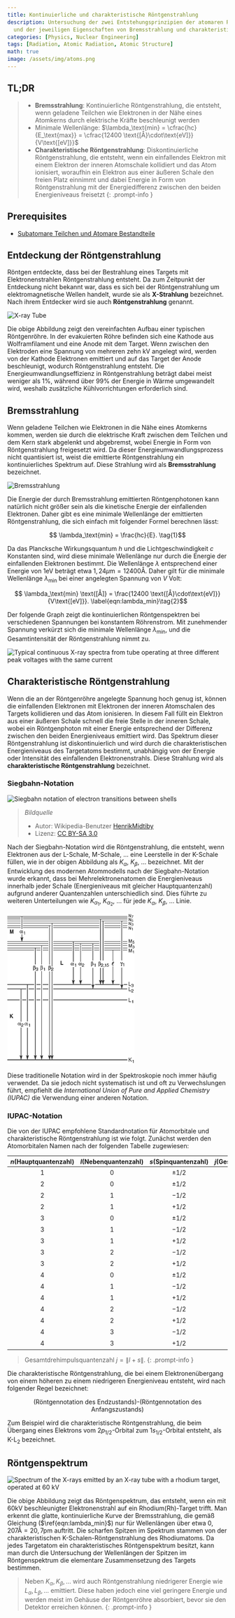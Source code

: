 ```yaml
---
title: Kontinuierliche und charakteristische Röntgenstrahlung
description: Untersuchung der zwei Entstehungsprinzipien der atomaren Röntgenstrahlung
  und der jeweiligen Eigenschaften von Bremsstrahlung und charakteristischer Röntgenstrahlung.
categories: [Physics, Nuclear Engineering]
tags: [Radiation, Atomic Radiation, Atomic Structure]
math: true
image: /assets/img/atoms.png
---
```

## TL;DR
> - **Bremsstrahlung**: Kontinuierliche Röntgenstrahlung, die entsteht, wenn geladene Teilchen wie Elektronen in der Nähe eines Atomkerns durch elektrische Kräfte beschleunigt werden
> - Minimale Wellenlänge: $\lambda_\text{min} = \cfrac{hc}{E_\text{max}} = \cfrac{12400 \text{[Å}\cdot\text{eV]}}{V\text{[eV]}}$
> - **Charakteristische Röntgenstrahlung**: Diskontinuierliche Röntgenstrahlung, die entsteht, wenn ein einfallendes Elektron mit einem Elektron der inneren Atomschale kollidiert und das Atom ionisiert, woraufhin ein Elektron aus einer äußeren Schale den freien Platz einnimmt und dabei Energie in Form von Röntgenstrahlung mit der Energiedifferenz zwischen den beiden Energieniveaus freisetzt
{: .prompt-info }

## Prerequisites
- [Subatomare Teilchen und Atomare Bestandteile](/posts/constituents-of-an-atom/)

## Entdeckung der Röntgenstrahlung
Röntgen entdeckte, dass bei der Bestrahlung eines Targets mit Elektronenstrahlen Röntgenstrahlung entsteht. Da zum Zeitpunkt der Entdeckung nicht bekannt war, dass es sich bei der Röntgenstrahlung um elektromagnetische Wellen handelt, wurde sie als **X-Strahlung** bezeichnet. Nach ihrem Entdecker wird sie auch **Röntgenstrahlung** genannt.

![X-ray Tube](https://upload.wikimedia.org/wikipedia/commons/7/72/WaterCooledXrayTube.svg)

Die obige Abbildung zeigt den vereinfachten Aufbau einer typischen Röntgenröhre. In der evakuierten Röhre befinden sich eine Kathode aus Wolframfilament und eine Anode mit dem Target. Wenn zwischen den Elektroden eine Spannung von mehreren zehn kV angelegt wird, werden von der Kathode Elektronen emittiert und auf das Target der Anode beschleunigt, wodurch Röntgenstrahlung entsteht. Die Energieumwandlungseffizienz in Röntgenstrahlung beträgt dabei meist weniger als 1%, während über 99% der Energie in Wärme umgewandelt wird, weshalb zusätzliche Kühlvorrichtungen erforderlich sind.

## Bremsstrahlung
Wenn geladene Teilchen wie Elektronen in die Nähe eines Atomkerns kommen, werden sie durch die elektrische Kraft zwischen dem Teilchen und dem Kern stark abgelenkt und abgebremst, wobei Energie in Form von Röntgenstrahlung freigesetzt wird. Da dieser Energieumwandlungsprozess nicht quantisiert ist, weist die emittierte Röntgenstrahlung ein kontinuierliches Spektrum auf. Diese Strahlung wird als **Bremsstrahlung** bezeichnet.

![Bremsstrahlung](https://upload.wikimedia.org/wikipedia/commons/1/1e/Bremsstrahlung.svg)

Die Energie der durch Bremsstrahlung emittierten Röntgenphotonen kann natürlich nicht größer sein als die kinetische Energie der einfallenden Elektronen. Daher gibt es eine minimale Wellenlänge der emittierten Röntgenstrahlung, die sich einfach mit folgender Formel berechnen lässt:

$$ \lambda_\text{min} = \frac{hc}{E}. \tag{1}$$

Da das Plancksche Wirkungsquantum $h$ und die Lichtgeschwindigkeit $c$ Konstanten sind, wird diese minimale Wellenlänge nur durch die Energie der einfallenden Elektronen bestimmt. Die Wellenlänge $\lambda$ entsprechend einer Energie von $1\text{eV}$ beträgt etwa $1,24 \mu\text{m}=12400\text{Å}$. Daher gilt für die minimale Wellenlänge $\lambda_\text{min}$ bei einer angelegten Spannung von $V$ Volt:

$$ \lambda_\text{min} \text{[Å]} = \frac{12400 \text{[Å}\cdot\text{eV]}}{V\text{[eV]}}. \label{eqn:lambda_min}\tag{2}$$

Der folgende Graph zeigt die kontinuierlichen Röntgenspektren bei verschiedenen Spannungen bei konstantem Röhrenstrom. Mit zunehmender Spannung verkürzt sich die minimale Wellenlänge $\lambda_{\text{min}}$, und die Gesamtintensität der Röntgenstrahlung nimmt zu.

![Typical continuous X-ray spectra from tube operating
at three different peak voltages with the same current](/assets/img/continuous-and-characteristic-x-rays/bremsstrahlung.png)

## Charakteristische Röntgenstrahlung
Wenn die an der Röntgenröhre angelegte Spannung hoch genug ist, können die einfallenden Elektronen mit Elektronen der inneren Atomschalen des Targets kollidieren und das Atom ionisieren. In diesem Fall füllt ein Elektron aus einer äußeren Schale schnell die freie Stelle in der inneren Schale, wobei ein Röntgenphoton mit einer Energie entsprechend der Differenz zwischen den beiden Energieniveaus emittiert wird. Das Spektrum dieser Röntgenstrahlung ist diskontinuierlich und wird durch die charakteristischen Energieniveaus des Targetatoms bestimmt, unabhängig von der Energie oder Intensität des einfallenden Elektronenstrahls. Diese Strahlung wird als **charakteristische Röntgenstrahlung** bezeichnet.

### Siegbahn-Notation

![Siegbahn notation of electron transitions between shells](https://upload.wikimedia.org/wikipedia/commons/f/f6/CharacteristicRadiation.svg)
> *Bildquelle*
> - Autor: Wikipedia-Benutzer [HenrikMidtiby](https://en.wikipedia.org/wiki/User:HenrikMidtiby)
> - Lizenz: [CC BY-SA 3.0](https://creativecommons.org/licenses/by-sa/3.0/)

Nach der Siegbahn-Notation wird die Röntgenstrahlung, die entsteht, wenn Elektronen aus der L-Schale, M-Schale, ... eine Leerstelle in der K-Schale füllen, wie in der obigen Abbildung als $K_\alpha$, $K_\beta$, ... bezeichnet. Mit der Entwicklung des modernen Atommodells nach der Siegbahn-Notation wurde erkannt, dass bei Mehrelektronenatomen die Energieniveaus innerhalb jeder Schale (Energieniveaus mit gleicher Hauptquantenzahl) aufgrund anderer Quantenzahlen unterschiedlich sind. Dies führte zu weiteren Unterteilungen wie $K_{\alpha_1}$, $K_{\alpha_2}$, ... für jede $K_\alpha$, $K_\beta$, ... Linie.

![Siegbahn notation](/assets/img/continuous-and-characteristic-x-rays/siegbahn-notation.png)

Diese traditionelle Notation wird in der Spektroskopie noch immer häufig verwendet. Da sie jedoch nicht systematisch ist und oft zu Verwechslungen führt, empfiehlt die *International Union of Pure and Applied Chemistry (IUPAC)* die Verwendung einer anderen Notation.

### IUPAC-Notation
Die von der IUPAC empfohlene Standardnotation für Atomorbitale und charakteristische Röntgenstrahlung ist wie folgt.
Zunächst werden den Atomorbitalen Namen nach der folgenden Tabelle zugewiesen:

| $n$(Hauptquantenzahl) | $l$(Nebenquantenzahl) | $s$(Spinquantenzahl) | $j$(Gesamtdrehimpulsquantenzahl) | Atomorbital | Röntgennotation |
| :---: | :---: | :---: | :---: | :---: | :---: |
| $1$ | $0$ | $\pm1/2$ | $1/2$ | $1s_{1/2}$ | $K_{(1)}$ |
| $2$ | $0$ | $\pm1/2$ | $1/2$ | $2s_{1/2}$ | $L_1$ |
| $2$ | $1$ | $-1/2$ | $1/2$ | $2p_{1/2}$ | $L_2$ |
| $2$ | $1$ | $+1/2$ | $3/2$ | $2p_{3/2}$ | $L_3$ |
| $3$ | $0$ | $\pm1/2$ | $1/2$ | $3s_{1/2}$ | $M_1$ |
| $3$ | $1$ | $-1/2$ | $1/2$ | $3p_{1/2}$ | $M_2$ |
| $3$ | $1$ | $+1/2$ | $3/2$ | $3p_{3/2}$ | $M_3$ |
| $3$ | $2$ | $-1/2$ | $3/2$ | $3d_{3/2}$ | $M_4$ |
| $3$ | $2$ | $+1/2$ | $5/2$ | $3d_{5/2}$ | $M_5$ |
| $4$ | $0$ | $\pm1/2$ | $1/2$ | $4s_{1/2}$ | $N_1$ |
| $4$ | $1$ | $-1/2$ | $1/2$ | $4p_{1/2}$ | $N_2$ |
| $4$ | $1$ | $+1/2$ | $3/2$ | $4p_{3/2}$ | $N_3$ |
| $4$ | $2$ | $-1/2$ | $3/2$ | $4d_{3/2}$ | $N_4$ |
| $4$ | $2$ | $+1/2$ | $5/2$ | $4d_{5/2}$ | $N_5$ |
| $4$ | $3$ | $-1/2$ | $5/2$ | $4f_{5/2}$ | $N_6$ |
| $4$ | $3$ | $+1/2$ | $7/2$ | $4f_{7/2}$ | $N_7$ |

> Gesamtdrehimpulsquantenzahl $j=\|l+s\|$.
{: .prompt-info }

Die charakteristische Röntgenstrahlung, die bei einem Elektronenübergang von einem höheren zu einem niedrigeren Energieniveau entsteht, wird nach folgender Regel bezeichnet:

$$ \text{(Röntgennotation des Endzustands)-(Röntgennotation des Anfangszustands)} $$

Zum Beispiel wird die charakteristische Röntgenstrahlung, die beim Übergang eines Elektrons vom $2p_{1/2}$-Orbital zum $1s_{1/2}$-Orbital entsteht, als $\text{K-L}_2$ bezeichnet.

## Röntgenspektrum

![Spectrum of the X-rays emitted by an X-ray tube with a rhodium target, operated at 60 kV](https://upload.wikimedia.org/wikipedia/commons/2/23/TubeSpectrum-en.svg)

Die obige Abbildung zeigt das Röntgenspektrum, das entsteht, wenn ein mit 60kV beschleunigter Elektronenstrahl auf ein Rhodium(Rh)-Target trifft. Man erkennt die glatte, kontinuierliche Kurve der Bremsstrahlung, die gemäß Gleichung ($\ref{eqn:lambda_min}$) nur für Wellenlängen über etwa $0,207\text{Å} = 20,7\text{pm}$ auftritt. Die scharfen Spitzen im Spektrum stammen von der charakteristischen K-Schalen-Röntgenstrahlung des Rhodiumatoms. Da jedes Targetatom ein charakteristisches Röntgenspektrum besitzt, kann man durch die Untersuchung der Wellenlängen der Spitzen im Röntgenspektrum die elementare Zusammensetzung des Targets bestimmen.

> Neben $K_\alpha, K_\beta, \dots$ wird auch Röntgenstrahlung niedrigerer Energie wie $L_\alpha, L_\beta, \dots$ emittiert. Diese haben jedoch eine viel geringere Energie und werden meist im Gehäuse der Röntgenröhre absorbiert, bevor sie den Detektor erreichen können.
{: .prompt-info }
